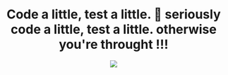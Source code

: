 <div align="center">
 <h1 >Code a little, test a little. 😬 seriously code a little, test a little. otherwise you're throught !!!  </h1>
</div>  
 


<div align="center">

<img src="https://github-readme-stats.vercel.app/api/top-langs?username=RidaEn-nasry&layout=compact"/>

